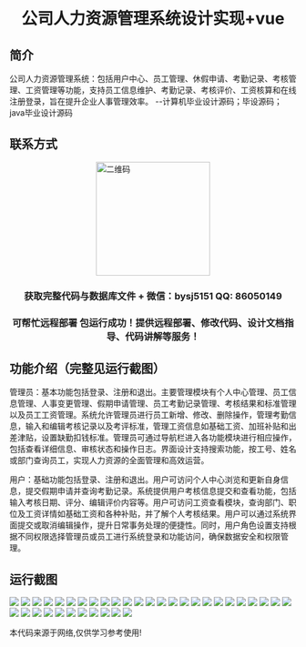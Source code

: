 <p><h1 align="center">公司人力资源管理系统设计实现+vue</h1></p>

## 简介
公司人力资源管理系统：包括用户中心、员工管理、休假申请、考勤记录、考核管理、工资管理等功能，支持员工信息维护、考勤记录、考核评价、工资核算和在线注册登录，旨在提升企业人事管理效率。    --计算机毕业设计源码；毕设源码；java毕业设计源码


## 联系方式
<img src="https://bs-1329754181.cos.ap-shanghai.myqcloud.com/wx.jpg" alt="二维码" style="display: block; margin: 0 auto;" width="200px">
<p><h3 align="center">获取完整代码与数据库文件 + 微信：bysj5151 QQ: 86050149</h3></p>
<p><h3 align="center">可帮忙远程部署 包运行成功！提供远程部署、修改代码、设计文档指导、代码讲解等服务！</h3></p>

## 功能介绍（完整见运行截图）
管理员：基本功能包括登录、注册和退出。主要管理模块有个人中心管理、员工信息管理、人事变更管理、假期申请管理、员工考勤记录管理、考核结果和标准管理以及员工工资管理。系统允许管理员进行员工新增、修改、删除操作，管理考勤信息，输入和编辑考核记录以及考评标准，管理工资信息如基础工资、加班补贴和出差津贴，设置缺勤扣钱标准。管理员可通过导航栏进入各功能模块进行相应操作，包括查看详细信息、审核状态和操作日志。界面设计支持搜索功能，按工号、姓名或部门查询员工，实现人力资源的全面管理和高效运营。

用户：基础功能包括登录、注册和退出。用户可访问个人中心浏览和更新自身信息，提交假期申请并查询考勤记录。系统提供用户考核信息提交和查看功能，包括输入考核日期、评分、编辑评价内容等。用户可访问工资查看模块，查询部门、职位及工资详情如基础工资和各种补贴，并了解个人考核结果。用户可以通过系统界面提交或取消编辑操作，提升日常事务处理的便捷性。同时，用户角色设置支持根据不同权限选择管理员或员工进行系统登录和功能访问，确保数据安全和权限管理。


## 运行截图
![](https://bs-1329754181.cos.ap-shanghai.myqcloud.com/ssm/CompanyHumanResourcesManagementSystem1/img/001.jpg)
![](https://bs-1329754181.cos.ap-shanghai.myqcloud.com/ssm/CompanyHumanResourcesManagementSystem1/img/002.jpg)
![](https://bs-1329754181.cos.ap-shanghai.myqcloud.com/ssm/CompanyHumanResourcesManagementSystem1/img/003.jpg)
![](https://bs-1329754181.cos.ap-shanghai.myqcloud.com/ssm/CompanyHumanResourcesManagementSystem1/img/004.jpg)
![](https://bs-1329754181.cos.ap-shanghai.myqcloud.com/ssm/CompanyHumanResourcesManagementSystem1/img/005.jpg)
![](https://bs-1329754181.cos.ap-shanghai.myqcloud.com/ssm/CompanyHumanResourcesManagementSystem1/img/006.jpg)
![](https://bs-1329754181.cos.ap-shanghai.myqcloud.com/ssm/CompanyHumanResourcesManagementSystem1/img/007.jpg)
![](https://bs-1329754181.cos.ap-shanghai.myqcloud.com/ssm/CompanyHumanResourcesManagementSystem1/img/008.jpg)
![](https://bs-1329754181.cos.ap-shanghai.myqcloud.com/ssm/CompanyHumanResourcesManagementSystem1/img/009.jpg)
![](https://bs-1329754181.cos.ap-shanghai.myqcloud.com/ssm/CompanyHumanResourcesManagementSystem1/img/010.jpg)
![](https://bs-1329754181.cos.ap-shanghai.myqcloud.com/ssm/CompanyHumanResourcesManagementSystem1/img/011.jpg)
![](https://bs-1329754181.cos.ap-shanghai.myqcloud.com/ssm/CompanyHumanResourcesManagementSystem1/img/012.jpg)
![](https://bs-1329754181.cos.ap-shanghai.myqcloud.com/ssm/CompanyHumanResourcesManagementSystem1/img/013.jpg)
![](https://bs-1329754181.cos.ap-shanghai.myqcloud.com/ssm/CompanyHumanResourcesManagementSystem1/img/014.jpg)
![](https://bs-1329754181.cos.ap-shanghai.myqcloud.com/ssm/CompanyHumanResourcesManagementSystem1/img/015.jpg)
![](https://bs-1329754181.cos.ap-shanghai.myqcloud.com/ssm/CompanyHumanResourcesManagementSystem1/img/016.jpg)
![](https://bs-1329754181.cos.ap-shanghai.myqcloud.com/ssm/CompanyHumanResourcesManagementSystem1/img/017.jpg)
![](https://bs-1329754181.cos.ap-shanghai.myqcloud.com/ssm/CompanyHumanResourcesManagementSystem1/img/018.jpg)
![](https://bs-1329754181.cos.ap-shanghai.myqcloud.com/ssm/CompanyHumanResourcesManagementSystem1/img/019.jpg)
![](https://bs-1329754181.cos.ap-shanghai.myqcloud.com/ssm/CompanyHumanResourcesManagementSystem1/img/020.jpg)
![](https://bs-1329754181.cos.ap-shanghai.myqcloud.com/ssm/CompanyHumanResourcesManagementSystem1/img/021.jpg)
![](https://bs-1329754181.cos.ap-shanghai.myqcloud.com/ssm/CompanyHumanResourcesManagementSystem1/img/022.jpg)
![](https://bs-1329754181.cos.ap-shanghai.myqcloud.com/ssm/CompanyHumanResourcesManagementSystem1/img/023.jpg)
![](https://bs-1329754181.cos.ap-shanghai.myqcloud.com/ssm/CompanyHumanResourcesManagementSystem1/img/024.jpg)
![](https://bs-1329754181.cos.ap-shanghai.myqcloud.com/ssm/CompanyHumanResourcesManagementSystem1/img/025.jpg)
![](https://bs-1329754181.cos.ap-shanghai.myqcloud.com/ssm/CompanyHumanResourcesManagementSystem1/img/026.jpg)
![](https://bs-1329754181.cos.ap-shanghai.myqcloud.com/ssm/CompanyHumanResourcesManagementSystem1/img/027.jpg)
![](https://bs-1329754181.cos.ap-shanghai.myqcloud.com/ssm/CompanyHumanResourcesManagementSystem1/img/028.jpg)
![](https://bs-1329754181.cos.ap-shanghai.myqcloud.com/ssm/CompanyHumanResourcesManagementSystem1/img/029.jpg)
![](https://bs-1329754181.cos.ap-shanghai.myqcloud.com/ssm/CompanyHumanResourcesManagementSystem1/img/030.jpg)
![](https://bs-1329754181.cos.ap-shanghai.myqcloud.com/ssm/CompanyHumanResourcesManagementSystem1/img/031.jpg)
![](https://bs-1329754181.cos.ap-shanghai.myqcloud.com/ssm/CompanyHumanResourcesManagementSystem1/img/032.jpg)
![](https://bs-1329754181.cos.ap-shanghai.myqcloud.com/ssm/CompanyHumanResourcesManagementSystem1/img/033.jpg)
![](https://bs-1329754181.cos.ap-shanghai.myqcloud.com/ssm/CompanyHumanResourcesManagementSystem1/img/034.jpg)
![](https://bs-1329754181.cos.ap-shanghai.myqcloud.com/ssm/CompanyHumanResourcesManagementSystem1/img/035.jpg)
![](https://bs-1329754181.cos.ap-shanghai.myqcloud.com/ssm/CompanyHumanResourcesManagementSystem1/img/036.jpg)

<p>本代码来源于网络,仅供学习参考使用!</p>
